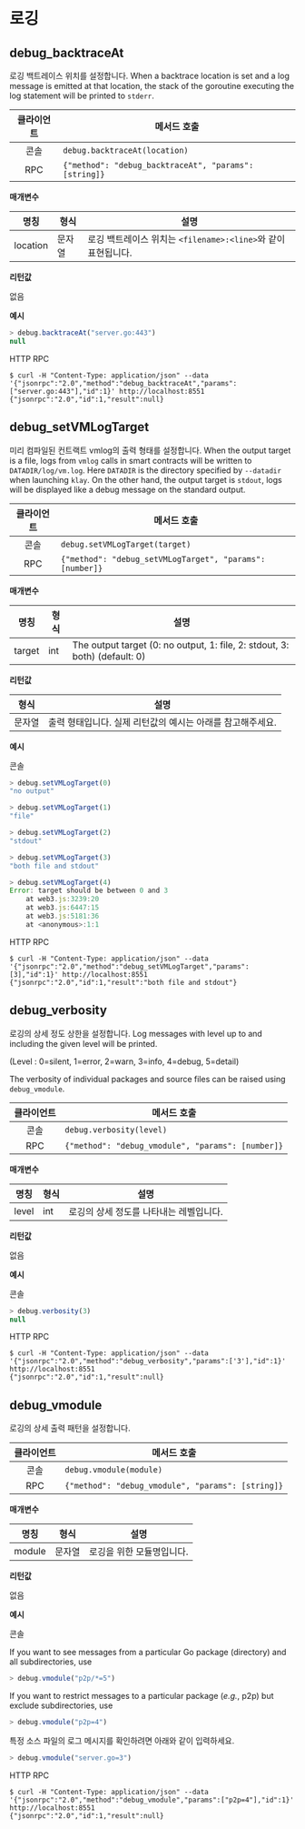 # 로깅 <a id="logging"></a>

## debug_backtraceAt <a id="debug_backtraceat"></a>

로깅 백트레이스 위치를 설정합니다. When a backtrace location is set and a log message is emitted at that location, the stack of the goroutine executing the log statement will be printed to `stderr`.

| 클라이언트 | 메서드 호출                                                |
|:-----:| ----------------------------------------------------- |
|  콘솔   | `debug.backtraceAt(location)`                         |
|  RPC  | `{"method": "debug_backtraceAt", "params": [string]}` |

**매개변수**

| 명칭       | 형식  | 설명                                                      |
| -------- | --- | ------------------------------------------------------- |
| location | 문자열 | 로깅 백트레이스 위치는 `<filename>:<line>`와 같이 표현됩니다. |

**리턴값**

없음

**예시**

``` javascript
> debug.backtraceAt("server.go:443")
null
```

HTTP RPC

```shell
$ curl -H "Content-Type: application/json" --data '{"jsonrpc":"2.0","method":"debug_backtraceAt","params":["server.go:443"],"id":1}' http://localhost:8551
{"jsonrpc":"2.0","id":1,"result":null}
```


## debug_setVMLogTarget <a id="debug_setvmlogtarget"></a>

미리 컴파일된 컨트랙트 vmlog의 출력 형태를 설정합니다.  When the output target is a file, logs from `vmlog` calls in smart contracts will be written to `DATADIR/log/vm.log`.  Here `DATADIR` is the directory specified by `--datadir` when launching `klay`.  On the other hand, the output target is `stdout`, logs will be displayed like a debug message on the standard output.

| 클라이언트 | 메서드 호출                                                   |
|:-----:| -------------------------------------------------------- |
|  콘솔   | `debug.setVMLogTarget(target)`                           |
|  RPC  | `{"method": "debug_setVMLogTarget", "params": [number]}` |

**매개변수**

| 명칭     | 형식  | 설명                                                                         |
| ------ | --- | -------------------------------------------------------------------------- |
| target | int | The output target (0: no output, 1: file, 2: stdout, 3: both) (default: 0) |

**리턴값**

| 형식  | 설명                                 |
| --- | ---------------------------------- |
| 문자열 | 출력 형태입니다.  실제 리턴값의 예시는 아래를 참고해주세요. |

**예시**

콘솔
```javascript
> debug.setVMLogTarget(0)
"no output"

> debug.setVMLogTarget(1)
"file"

> debug.setVMLogTarget(2)
"stdout"

> debug.setVMLogTarget(3)
"both file and stdout"

> debug.setVMLogTarget(4)
Error: target should be between 0 and 3
    at web3.js:3239:20
    at web3.js:6447:15
    at web3.js:5181:36
    at <anonymous>:1:1
```
HTTP RPC
```shell
$ curl -H "Content-Type: application/json" --data '{"jsonrpc":"2.0","method":"debug_setVMLogTarget","params":[3],"id":1}' http://localhost:8551
{"jsonrpc":"2.0","id":1,"result":"both file and stdout"}
```


## debug_verbosity <a id="debug_verbosity"></a>

로깅의 상세 정도 상한을 설정합니다. Log messages with level up to and including the given level will be printed.

(Level :  0=silent, 1=error, 2=warn, 3=info, 4=debug, 5=detail)

The verbosity of individual packages and source files can be raised using `debug_vmodule`.

| 클라이언트 | 메서드 호출                                            |
|:-----:| ------------------------------------------------- |
|  콘솔   | `debug.verbosity(level)`                          |
|  RPC  | `{"method": "debug_vmodule", "params": [number]}` |

**매개변수**

| 명칭    | 형식  | 설명                     |
| ----- | --- | ---------------------- |
| level | int | 로깅의 상세 정도를 나타내는 레벨입니다. |

**리턴값**

없음

**예시**

콘솔
```javascript
> debug.verbosity(3)
null
```
HTTP RPC
```shell
$ curl -H "Content-Type: application/json" --data '{"jsonrpc":"2.0","method":"debug_verbosity","params":['3'],"id":1}' http://localhost:8551
{"jsonrpc":"2.0","id":1,"result":null}
```


## debug_vmodule <a id="debug_vmodule"></a>

로깅의 상세 출력 패턴을 설정합니다.

| 클라이언트 | 메서드 호출                                            |
|:-----:| ------------------------------------------------- |
|  콘솔   | `debug.vmodule(module)`                           |
|  RPC  | `{"method": "debug_vmodule", "params": [string]}` |

**매개변수**

| 명칭     | 형식  | 설명             |
| ------ | --- | -------------- |
| module | 문자열 | 로깅을 위한 모듈명입니다. |

**리턴값**

없음

**예시**

콘솔

If you want to see messages from a particular Go package (directory) and all subdirectories, use

```javascript
> debug.vmodule("p2p/*=5")
```

If you want to restrict messages to a particular package (*e.g.*, p2p) but exclude subdirectories, use

```javascript
> debug.vmodule("p2p=4")
```

특정 소스 파일의 로그 메시지를 확인하려면 아래와 같이 입력하세요.

```javascript
> debug.vmodule("server.go=3")
```

HTTP RPC

```shell
$ curl -H "Content-Type: application/json" --data '{"jsonrpc":"2.0","method":"debug_vmodule","params":["p2p=4"],"id":1}' http://localhost:8551
{"jsonrpc":"2.0","id":1,"result":null}
```


